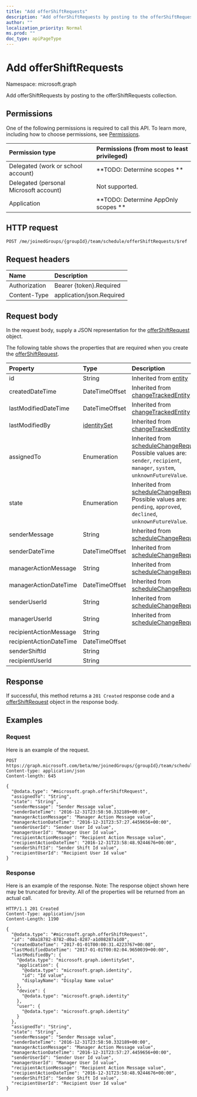 ```yaml
---
title: "Add offerShiftRequests"
description: "Add offerShiftRequests by posting to the offerShiftRequests collection."
author: ""
localization_priority: Normal
ms.prod: ""
doc_type: apiPageType
---
```


# Add offerShiftRequests

Namespace: microsoft.graph

Add offerShiftRequests by posting to the offerShiftRequests collection.

## Permissions
One of the following permissions is required to call this API. To learn more, including how to choose permissions, see [Permissions](/concepts/permissions-reference.md).

|Permission type|Permissions (from most to least privileged)|
|:---|:---|
|Delegated (work or school account)|**TODO: Determine scopes **|
|Delegated (personal Microsoft account)|Not supported.|
|Application|**TODO: Determine AppOnly scopes **|

## HTTP request
<!-- {
  "blockType": "ignored"
}
-->
``` http
POST /me/joinedGroups/{groupId}/team/schedule/offerShiftRequests/$ref
```

## Request headers
|Name|Description|
|:---|:---|
|Authorization|Bearer {token}.Required|
|Content-Type|application/json.Required|

## Request body
In the request body, supply a JSON representation for the [offerShiftRequest](../resources/offershiftrequest.md) object.

The following table shows the properties that are required when you create the [offerShiftRequest](../resources/offershiftrequest.md).

|Property|Type|Description|
|:---|:---|:---|
|id|String| Inherited from [entity](../resources/entity.md)|
|createdDateTime|DateTimeOffset| Inherited from [changeTrackedEntity](../resources/changetrackedentity.md)|
|lastModifiedDateTime|DateTimeOffset| Inherited from [changeTrackedEntity](../resources/changetrackedentity.md)|
|lastModifiedBy|[identitySet](../resources/identityset.md)| Inherited from [changeTrackedEntity](../resources/changetrackedentity.md)|
|assignedTo|Enumeration| Inherited from [scheduleChangeRequest](../resources/schedulechangerequest.md). Possible values are: `sender`, `recipient`, `manager`, `system`, `unknownFutureValue`.|
|state|Enumeration| Inherited from [scheduleChangeRequest](../resources/schedulechangerequest.md). Possible values are: `pending`, `approved`, `declined`, `unknownFutureValue`.|
|senderMessage|String| Inherited from [scheduleChangeRequest](../resources/schedulechangerequest.md)|
|senderDateTime|DateTimeOffset| Inherited from [scheduleChangeRequest](../resources/schedulechangerequest.md)|
|managerActionMessage|String| Inherited from [scheduleChangeRequest](../resources/schedulechangerequest.md)|
|managerActionDateTime|DateTimeOffset| Inherited from [scheduleChangeRequest](../resources/schedulechangerequest.md)|
|senderUserId|String| Inherited from [scheduleChangeRequest](../resources/schedulechangerequest.md)|
|managerUserId|String| Inherited from [scheduleChangeRequest](../resources/schedulechangerequest.md)|
|recipientActionMessage|String||
|recipientActionDateTime|DateTimeOffset||
|senderShiftId|String||
|recipientUserId|String||



## Response
If successful, this method returns a `201 Created` response code and a [offerShiftRequest](../resources/offershiftrequest.md) object in the response body.

## Examples

### Request
Here is an example of the request.
<!-- {
  "blockType": "request",
  "name": "create_offershiftrequest_from_"
}
-->
``` http
POST https://graph.microsoft.com/beta/me/joinedGroups/{groupId}/team/schedule/offerShiftRequests
Content-type: application/json
Content-length: 645

{
  "@odata.type": "#microsoft.graph.offerShiftRequest",
  "assignedTo": "String",
  "state": "String",
  "senderMessage": "Sender Message value",
  "senderDateTime": "2016-12-31T23:58:50.332189+00:00",
  "managerActionMessage": "Manager Action Message value",
  "managerActionDateTime": "2016-12-31T23:57:27.4459656+00:00",
  "senderUserId": "Sender User Id value",
  "managerUserId": "Manager User Id value",
  "recipientActionMessage": "Recipient Action Message value",
  "recipientActionDateTime": "2016-12-31T23:58:48.9244676+00:00",
  "senderShiftId": "Sender Shift Id value",
  "recipientUserId": "Recipient User Id value"
}
```

### Response
Here is an example of the response. Note: The response object shown here may be truncated for brevity. All of the properties will be returned from an actual call.
<!-- {
  "blockType": "response",
  "truncated": true,
  "@odata.type": "microsoft.graph.offershiftrequest"
}
-->
``` http
HTTP/1.1 201 Created
Content-Type: application/json
Content-Length: 1190

{
  "@odata.type": "#microsoft.graph.offerShiftRequest",
  "id": "d0a18782-8782-d0a1-8287-a1d08287a1d0",
  "createdDateTime": "2017-01-01T00:00:31.4223767+00:00",
  "lastModifiedDateTime": "2017-01-01T00:02:04.9650039+00:00",
  "lastModifiedBy": {
    "@odata.type": "microsoft.graph.identitySet",
    "application": {
      "@odata.type": "microsoft.graph.identity",
      "id": "Id value",
      "displayName": "Display Name value"
    },
    "device": {
      "@odata.type": "microsoft.graph.identity"
    },
    "user": {
      "@odata.type": "microsoft.graph.identity"
    }
  },
  "assignedTo": "String",
  "state": "String",
  "senderMessage": "Sender Message value",
  "senderDateTime": "2016-12-31T23:58:50.332189+00:00",
  "managerActionMessage": "Manager Action Message value",
  "managerActionDateTime": "2016-12-31T23:57:27.4459656+00:00",
  "senderUserId": "Sender User Id value",
  "managerUserId": "Manager User Id value",
  "recipientActionMessage": "Recipient Action Message value",
  "recipientActionDateTime": "2016-12-31T23:58:48.9244676+00:00",
  "senderShiftId": "Sender Shift Id value",
  "recipientUserId": "Recipient User Id value"
}
```

